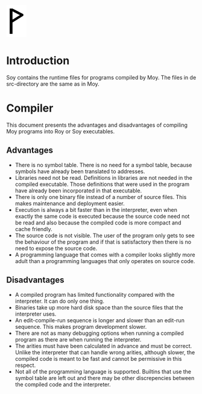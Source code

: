  ![](Wynn.PNG)
==============

Introduction
============

Soy contains the runtime files for programs compiled by Moy. The files in de
src-directory are the same as in Moy.

Compiler
========

This document presents the advantages and disadvantages of compiling Moy
programs into Roy or Soy executables.

Advantages
----------

- There is no symbol table. There is no need for a symbol table, because
  symbols have already been translated to addresses.
- Libraries need not be read. Definitions in libraries are not needed in the
  compiled executable. Those definitions that were used in the program have
  already been incorporated in that executable.
- There is only one binary file instead of a number of source files. This makes
  maintenance and deployment easier.
- Execution is always a bit faster than in the interpreter, even when exactly
  the same code is executed because the source code need not be read and also
  because the compiled code is more compact and cache friendly.
- The source code is not visible. The user of the program only gets to see
  the behaviour of the program and if that is satisfactory then there is no
  need to expose the source code.
- A programming language that comes with a compiler looks slightly more adult
  than a programming languages that only operates on source code.

Disadvantages
-------------

- A compiled program has limited functionality compared with the interpreter.
  It can do only one thing.
- Binaries take up more hard disk space than the source files that the
  interpreter uses.
- An edit-compile-run sequence is longer and slower than an edit-run sequence.
  This makes program development slower.
- There are not as many debugging options when running a compiled program as
  there are when running the interpreter.
- The arities must have been calculated in advance and must be correct. Unlike
  the interpreter that can handle wrong arities, although slower, the compiled
  code is meant to be fast and cannot be permissive in this respect.
- Not all of the programming language is supported. Builtins that use the
  symbol table are left out and there may be other discrepencies between the
  compiled code and the interpreter.
